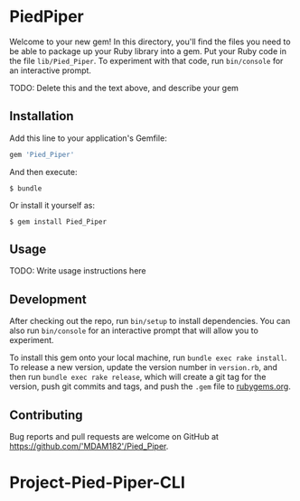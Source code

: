# PiedPiper

Welcome to your new gem! In this directory, you'll find the files you need to be able to package up your Ruby library into a gem. Put your Ruby code in the file `lib/Pied_Piper`. To experiment with that code, run `bin/console` for an interactive prompt.

TODO: Delete this and the text above, and describe your gem

## Installation

Add this line to your application's Gemfile:

```ruby
gem 'Pied_Piper'
```

And then execute:

    $ bundle

Or install it yourself as:

    $ gem install Pied_Piper

## Usage

TODO: Write usage instructions here

## Development

After checking out the repo, run `bin/setup` to install dependencies. You can also run `bin/console` for an interactive prompt that will allow you to experiment.

To install this gem onto your local machine, run `bundle exec rake install`. To release a new version, update the version number in `version.rb`, and then run `bundle exec rake release`, which will create a git tag for the version, push git commits and tags, and push the `.gem` file to [rubygems.org](https://rubygems.org).

## Contributing

Bug reports and pull requests are welcome on GitHub at https://github.com/'MDAM182'/Pied_Piper.
# Project-Pied-Piper-CLI
